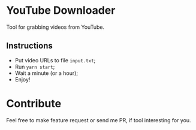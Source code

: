 # YouTube Downloader
Tool for grabbing videos from YouTube.

## Instructions
 - Put video URLs to file `input.txt`;
 - Run `yarn start`;
 - Wait a minute (or a hour);
 - Enjoy!

# Contribute 
Feel free to make feature request or send me PR, if tool interesting for you.